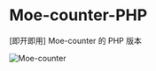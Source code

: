 # Moe-counter-PHP

\[即开即用\] Moe-counter 的 PHP 版本

![Moe-counter](https://ipacel.cc/+/MoeCounter/?u=github&t=base64)




